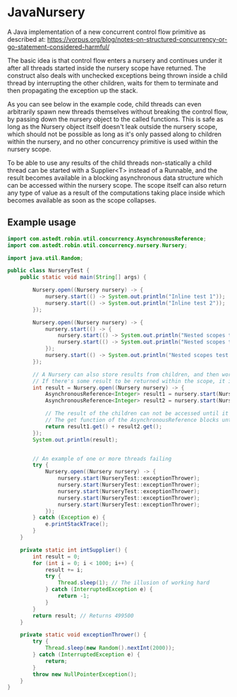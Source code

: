 # JavaNursery
A Java implementation of a new concurrent control flow primitive as described at: https://vorpus.org/blog/notes-on-structured-concurrency-or-go-statement-considered-harmful/

The basic idea is that control flow enters a nursery and continues under it after all threads started inside the nursery scope have returned. The construct also deals with unchecked exceptions being thrown inside a child thread by interrupting the other children, waits for them to terminate and then propagating the exception up the stack.

As you can see below in the example code, child threads can even arbitrarily spawn new threads themselves without breaking the control flow, by passing down the nursery object to the called functions. This is safe as long as the Nursery object itself doesn't leak outside the nursery scope, which should not be possible as long as it's only passed along to children within the nursery, and no other concurrency primitive is used within the nursery scope.

To be able to use any results of the child threads non-statically a child thread can be started with a Supplier\<T\> instead of a Runnable, and the result becomes available in a blocking asynchronous data structure which can be accessed within the nursery scope. The scope itself can also return any type of value as a result of the computations taking place inside which becomes available as soon as the scope collapses.

## Example usage
```java
import com.astedt.robin.util.concurrency.AsynchronousReference;
import com.astedt.robin.util.concurrency.nursery.Nursery;

import java.util.Random;

public class NurseryTest {
    public static void main(String[] args) {

        Nursery.open((Nursery nursery) -> {
            nursery.start(() -> System.out.println("Inline test 1"));
            nursery.start(() -> System.out.println("Inline test 2"));
        });

        Nursery.open((Nursery nursery) -> {
            nursery.start(() -> {
                nursery.start(() -> System.out.println("Nested scopes test 1"));
                nursery.start(() -> System.out.println("Nested scopes test 2"));
            });
            nursery.start(() -> System.out.println("Nested scopes test 3"));
        });

        // A Nursery can also store results from children, and then work on them asynchronously
        // If there's some result to be returned within the scope, it is also passed on as a result of the scope itself.
        int result = Nursery.open((Nursery nursery) -> {
            AsynchronousReference<Integer> result1 = nursery.start(NurseryTest::intSupplier);
            AsynchronousReference<Integer> result2 = nursery.start(NurseryTest::intSupplier);

            // The result of the children can not be accessed until it's finished.
            // The get function of the AsynchronousReference blocks until the result becomes available
            return result1.get() + result2.get();
        });
        System.out.println(result);


        // An example of one or more threads failing
        try {
            Nursery.open((Nursery nursery) -> {
                nursery.start(NurseryTest::exceptionThrower);
                nursery.start(NurseryTest::exceptionThrower);
                nursery.start(NurseryTest::exceptionThrower);
                nursery.start(NurseryTest::exceptionThrower);
                nursery.start(NurseryTest::exceptionThrower);
            });
        } catch (Exception e) {
            e.printStackTrace();
        }
    }

    private static int intSupplier() {
        int result = 0;
        for (int i = 0; i < 1000; i++) {
            result += i;
            try {
                Thread.sleep(1); // The illusion of working hard
            } catch (InterruptedException e) {
                return -1;
            }
        }
        return result; // Returns 499500
    }

    private static void exceptionThrower() {
        try {
            Thread.sleep(new Random().nextInt(2000));
        } catch (InterruptedException e) {
            return;
        }
        throw new NullPointerException();
    }
}
```
